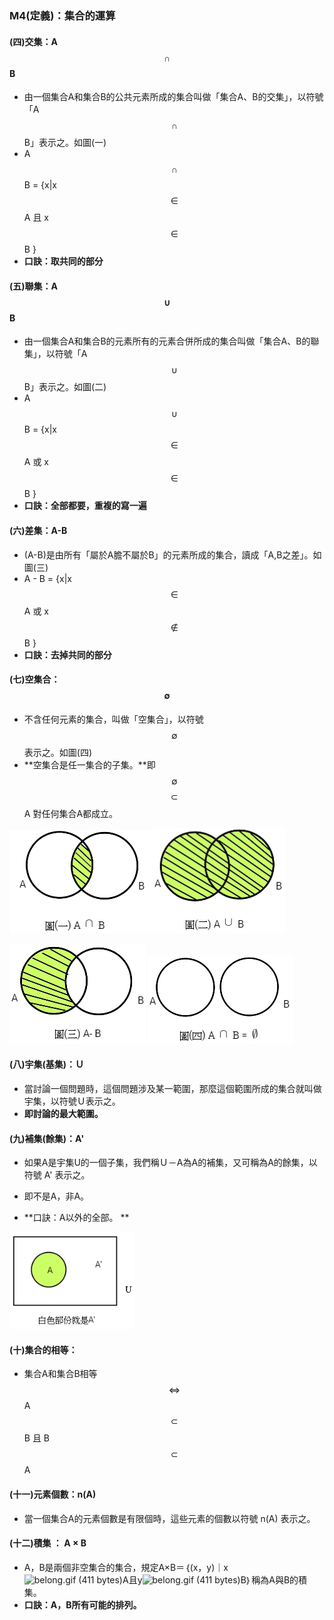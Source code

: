 ### M4\(定義\)：集合的運算

#### \(四\)交集：A $$\cap$$ B

* 由一個集合A和集合B的公共元素所成的集合叫做「集合A、B的交集」，以符號「A $$\cap$$ B」表示之。如圖\(一\)
* A $$\cap$$ B = {x\|x $$\in $$ A 且 x $$\in $$ B }
* **口訣：取共同的部分**

#### \(五\)聯集：A $$\cup$$ B

* 由一個集合A和集合B的元素所有的元素合併所成的集合叫做「集合A、B的聯集」，以符號「A $$\cup$$ B」表示之。如圖\(二\)
* A $$\cup$$ B = {x\|x $$\in $$ A 或 x $$\in $$ B }
* **口訣：全部都要，重複的寫一遍**

#### \(六\)差集：A-B

* \(A-B\)是由所有「屬於A膽不屬於B」的元素所成的集合，讀成「A,B之差」。如圖\(三\)
* A - B = {x\|x $$\in $$ A 或 x $$\notin $$ B }
* **口訣：去掉共同的部分**

#### \(七\)空集合：$$\emptyset $$

* 不含任何元素的集合，叫做「空集合」，以符號 $$\emptyset $$ 表示之。如圖\(四\)
* **空集合是任一集合的子集。**即  $$\emptyset $$  $$\subset$$ A 對任何集合A都成立。

![](/assets/intersection2.png)![](/assets/union2.png)

![](/assets/a-b2.png)               ![](/assets/empty2.png)

#### \(八\)宇集\(基集\)：Ｕ

* 當討論一個問題時，這個問題涉及某一範圍，那麼這個範圍所成的集合就叫做宇集，以符號Ｕ表示之。
* **即討論的最大範圍。**

#### \(九\)補集\(餘集\)：A'

* 如果A是宇集U的一個子集，我們稱Ｕ－A為A的補集，又可稱為A的餘集，以符號 A' 表示之。
* 即不是A，非A。

* **口訣：A以外的全部。  **

![](/assets/A1.png)

#### \(十\)集合的相等：

* 集合A和集合B相等 $$\iff $$A $$\subset$$  B  且  B $$\subset$$  A  

#### \(十一\)元素個數：n\(A\)

* 當一個集合A的元素個數是有限個時，這些元素的個數以符號  n\(A\) 表示之。

#### \(十二\)積集 ：  A × B

* A，B是兩個非空集合的集合，規定A×B＝｛\(x，y\)｜x![](https://market.cloud.edu.tw/content/senior/math/tn_t2/math_net/NUBCC/Course/chp1-1/belong.gif "belong.gif \(411 bytes\)")A且y![](https://market.cloud.edu.tw/content/senior/math/tn_t2/math_net/NUBCC/Course/chp1-1/belong.gif "belong.gif \(411 bytes\)")B｝稱為A與B的積集。
* **口訣：A，B所有可能的排列。**



